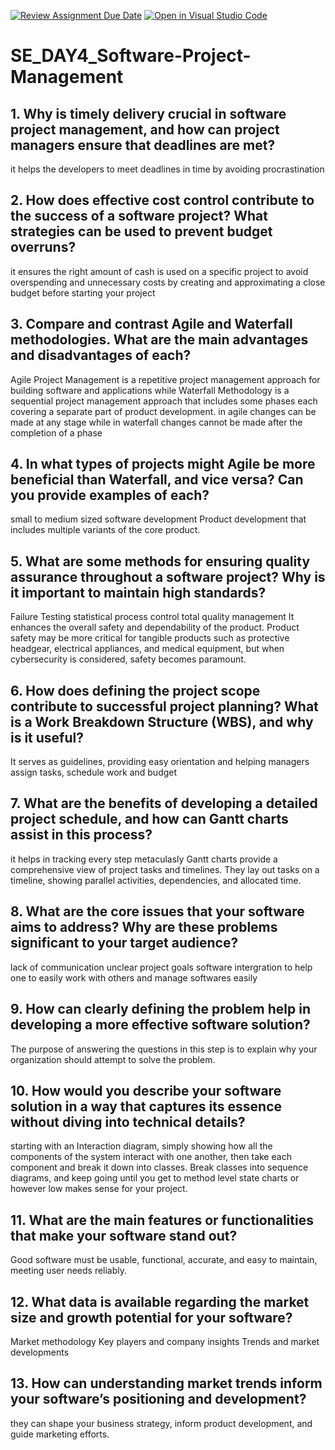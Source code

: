 [![Review Assignment Due Date](https://classroom.github.com/assets/deadline-readme-button-22041afd0340ce965d47ae6ef1cefeee28c7c493a6346c4f15d667ab976d596c.svg)](https://classroom.github.com/a/9pw6JKcu)
[![Open in Visual Studio Code](https://classroom.github.com/assets/open-in-vscode-2e0aaae1b6195c2367325f4f02e2d04e9abb55f0b24a779b69b11b9e10269abc.svg)](https://classroom.github.com/online_ide?assignment_repo_id=18851539&assignment_repo_type=AssignmentRepo)
# SE_DAY4_Software-Project-Management
## 1. Why is timely delivery crucial in software project management, and how can project managers ensure that deadlines are met?
it helps the developers to meet deadlines in time
by avoiding procrastination
## 2. How does effective cost control contribute to the success of a software project? What strategies can be used to prevent budget overruns?
it ensures the right amount of cash is used on a specific project to avoid overspending and unnecessary costs
by creating and approximating a close budget before starting your project
## 3. Compare and contrast Agile and Waterfall methodologies. What are the main advantages and disadvantages of each?
Agile Project Management is a repetitive project management approach for building software and applications while Waterfall Methodology is a sequential project management approach that includes some phases each covering a separate part of product development.
in agile changes can be made at any stage while in waterfall changes cannot be made after the completion of a phase
## 4. In what types of projects might Agile be more beneficial than Waterfall, and vice versa? Can you provide examples of each?
small to medium sized software development
Product development that includes multiple variants of the core product.
## 5. What are some methods for ensuring quality assurance throughout a software project? Why is it important to maintain high standards?
Failure Testing
statistical process control
total quality management
It enhances the overall safety and dependability of the product. Product safety may be more critical for tangible products such as protective headgear, electrical appliances, and medical equipment, but when cybersecurity is considered, safety becomes paramount.
## 6. How does defining the project scope contribute to successful project planning? What is a Work Breakdown Structure (WBS), and why is it useful?
It serves as guidelines, providing easy orientation and helping managers assign tasks, schedule work and budget
## 7. What are the benefits of developing a detailed project schedule, and how can Gantt charts assist in this process?
it helps in tracking every step metaculasly
Gantt charts provide a comprehensive view of project tasks and timelines. They lay out tasks on a timeline, showing parallel activities, dependencies, and allocated time.
## 8. What are the core issues that your software aims to address? Why are these problems significant to your target audience?
lack of communication
unclear project goals 
software intergration
to help one to easily work with others and manage softwares easily
## 9. How can clearly defining the problem help in developing a more effective software solution?
The purpose of answering the questions in this step is to explain why your organization should attempt to solve the problem.
## 10. How would you describe your software solution in a way that captures its essence without diving into technical details?
starting with an Interaction diagram, simply showing how all the components of the system interact with one another, then take each component and break it down into classes. Break classes into sequence diagrams, and keep going until you get to method level state charts or however low makes sense for your project.
## 11. What are the main features or functionalities that make your software stand out?
Good software must be usable, functional, accurate, and easy to maintain, meeting user needs reliably. 
## 12. What data is available regarding the market size and growth potential for your software?
Market methodology
Key players and company insights
Trends and market developments
## 13. How can understanding market trends inform your software’s positioning and development?
they can shape your business strategy, inform product development, and guide marketing efforts.
